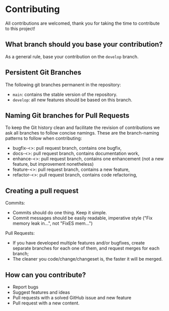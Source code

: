 # Contributing

All contributions are welcomed, thank you for taking the time to contribute to this project! 

## What branch should you base your contribution?

As a general rule, base your contribution on the `develop` branch.

## Persistent Git Branches

The following git branches permanent in the repository:

- `main`: contains the stable version of the repository.
- `develop`: all new features should be based on this branch.
   
## Naming Git branches for Pull Requests

To keep the Git history clean and facilitate the revision of contributions we 
ask all branches to follow concise namings. These are the branch-naming patterns
to follow when contributing:

- bugfix-<>:        pull request branch, contains one bugfix,
- docs-<>:          pull request branch, contains documentation work,
- enhance-<>:       pull request branch, contains one enhancement (not a new feature, but improvement nonetheless)
- feature-<>:       pull request branch, contains a new feature,
- refactor-<>:      pull request branch, contains code refactoring,

## Creating a pull request

Commits:
- Commits should do one thing. Keep it simple.
- Commit messages should be easily readable, imperative style ("Fix memory leak in...", not "FixES mem...")

Pull Requests:
- If you have developed multiple features and/or bugfixes, create separate
    branches for each one of them, and request merges for each branch;
- The cleaner you code/change/changeset is, the faster it will be merged.

## How can you contribute?

* Report bugs
* Suggest features and ideas
* Pull requests with a solved GitHub issue and new feature
* Pull request with a new content.
